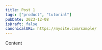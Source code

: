 ```yaml
---
title: Post 1
tags: ["product", "tutorial"]
pubDate: 2023-12-08
isDraft: false
canonicalURL: https://mysite.com/sample/
---
```


Content